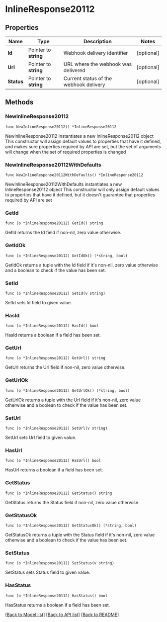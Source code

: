 # InlineResponse20112

## Properties

Name | Type | Description | Notes
------------ | ------------- | ------------- | -------------
**Id** | Pointer to **string** | Webhook delivery identifier | [optional] 
**Url** | Pointer to **string** | URL where the webhook was delivered | [optional] 
**Status** | Pointer to **string** | Current status of the webhook delivery | [optional] 

## Methods

### NewInlineResponse20112

`func NewInlineResponse20112() *InlineResponse20112`

NewInlineResponse20112 instantiates a new InlineResponse20112 object
This constructor will assign default values to properties that have it defined,
and makes sure properties required by API are set, but the set of arguments
will change when the set of required properties is changed

### NewInlineResponse20112WithDefaults

`func NewInlineResponse20112WithDefaults() *InlineResponse20112`

NewInlineResponse20112WithDefaults instantiates a new InlineResponse20112 object
This constructor will only assign default values to properties that have it defined,
but it doesn't guarantee that properties required by API are set

### GetId

`func (o *InlineResponse20112) GetId() string`

GetId returns the Id field if non-nil, zero value otherwise.

### GetIdOk

`func (o *InlineResponse20112) GetIdOk() (*string, bool)`

GetIdOk returns a tuple with the Id field if it's non-nil, zero value otherwise
and a boolean to check if the value has been set.

### SetId

`func (o *InlineResponse20112) SetId(v string)`

SetId sets Id field to given value.

### HasId

`func (o *InlineResponse20112) HasId() bool`

HasId returns a boolean if a field has been set.

### GetUrl

`func (o *InlineResponse20112) GetUrl() string`

GetUrl returns the Url field if non-nil, zero value otherwise.

### GetUrlOk

`func (o *InlineResponse20112) GetUrlOk() (*string, bool)`

GetUrlOk returns a tuple with the Url field if it's non-nil, zero value otherwise
and a boolean to check if the value has been set.

### SetUrl

`func (o *InlineResponse20112) SetUrl(v string)`

SetUrl sets Url field to given value.

### HasUrl

`func (o *InlineResponse20112) HasUrl() bool`

HasUrl returns a boolean if a field has been set.

### GetStatus

`func (o *InlineResponse20112) GetStatus() string`

GetStatus returns the Status field if non-nil, zero value otherwise.

### GetStatusOk

`func (o *InlineResponse20112) GetStatusOk() (*string, bool)`

GetStatusOk returns a tuple with the Status field if it's non-nil, zero value otherwise
and a boolean to check if the value has been set.

### SetStatus

`func (o *InlineResponse20112) SetStatus(v string)`

SetStatus sets Status field to given value.

### HasStatus

`func (o *InlineResponse20112) HasStatus() bool`

HasStatus returns a boolean if a field has been set.


[[Back to Model list]](../README.md#documentation-for-models) [[Back to API list]](../README.md#documentation-for-api-endpoints) [[Back to README]](../README.md)


